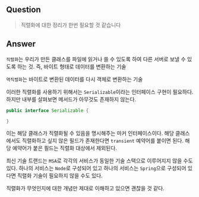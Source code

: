 ## Question

> 직렬화에 대한 정리가 한번 필요할 것 같습니다

## Answer

`직렬화`는 우리가 만든 클래스를 파일에 읽거나 쓸 수 있도록 하여 다른 서버로 보낼 수 있도록 하는 것. 즉, 바이트 형태로 데이터를 변환하는 기술

`역직렬화`는 바이트로 변환된 데이터를 다시 객체로 변환하는 기술

이러한 직렬화를 사용하기 위해서는 `Serializable`이라는 인터페이스 구현이 필요하다. 하지만 내부를 살펴보면 메서드가 아무것도 존재하지 않는다.

```java
public interface Serializable {

}
```

이는 해당 클래스가 직렬화될 수 있음을 명시해주는 마커 인터페이스이다. 해당 클래스에서도 직렬화하고 싶지 않은 필드가 존재한다면 `transient` 예약어를 붙이면 된다. 해당 예약어가 붙은 필드는 직렬화 대상에서 제외된다.

최신 기술 트랜드는 `MSA`로 각각의 서비스가 동일한 기술 스택으로 이루어지지 않을 수도 있다. 하나의 서비스는 `Node`로 구성되어 있고 하나의 서비스는 `Spring`으로 구성되어 있다면 직렬화 기술이 필요하지 않을 수도 있다.

직렬화가 무엇인지에 대한 개념만 제대로 이해하고 있으면 괜찮을 것 같다.
